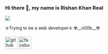 ### Hi there 👋, my name is Rishan Khan Real
![](https://scontent.fcgp17-1.fna.fbcdn.net/v/t39.30808-6/274713347_339201304802949_418328407978880750_n.jpg?_nc_cat=104&ccb=1-5&_nc_sid=09cbfe&_nc_eui2=AeEKdyRc_uIRKuFSFn7DrU-2HyIZwcCxKqcfIhnBwLEqpxlOTDsyH5hEgoveZFEZpxOtvFtd5Lqg-Dftmi1BcENa&_nc_ohc=0rpnRBfCwxQAX8qXuME&_nc_ht=scontent.fcgp17-1.fna&oh=00_AT-daZ1BLAvoTWdOjqDfrvMFithNqhmGsQuHgdoH5giiuA&oe=6247BCE7)

☣️Trying to be a web developer☣️
☢️__n00b__☢️



[<img src='https://cdn.jsdelivr.net/npm/simple-icons@3.0.1/icons/github.svg' alt='github' height='40'>](https://github.com/https://github.com/rishankhan)  [<img src='https://cdn.jsdelivr.net/npm/simple-icons@3.0.1/icons/facebook.svg' alt='facebook' height='40'>](https://www.facebook.com/https://www.facebook.com/normal.user.30)  



